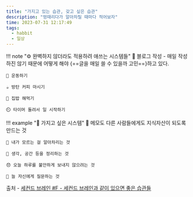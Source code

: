 ```yaml
---
title: "가지고 있는 습관, 갖고 싶은 습관"
description: "멍때리다가 알아차릴 때마다 적어보자"
time: 2023-07-31 12:17:49
tags:
  - habbit
  - 일상
---
```


!!! note "⚙️ 완벽하지 않더라도 적용하려 애쓰는 시스템들"
    📖 블로그 작성 - 매일 작성하진 않기 때문에 어떻게 해야 {==글을 매일 쓸 수 있을까 고민==}하고 있다.

    💪 운동하기

    ☕ 방탄 커피 마시기

    🍚 집밥 해먹기

    ⏲️ 타이머 돌려서 일 시작하기


!!! example "🧠 가지고 싶은 시스템"
    📝 메모도 다른 사람들에게도 지식자산이 되도록 만드는 것

    🤔 내가 모르는 걸 알아차리는 것

    🧹 생각, 공간 등을 정리하는 것

    😞 오늘 하루를 불안하게 보내지 않으려는 것

    💭 늘 자신에게 질문하는 것


출처 - [세컨드 브레인 #F - 세컨드 브레인과 같이 있으면 좋은 습관들](/fromitive-diary/diary/2023-07-31-book)